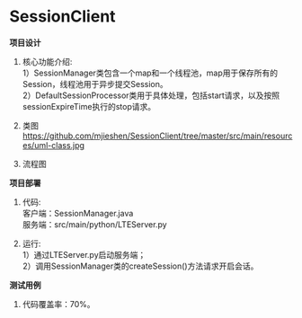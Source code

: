 # SessionClient
**项目设计**
1.	核心功能介绍:  
1）SessionManager类包含一个map和一个线程池，map用于保存所有的Session，线程池用于异步提交Session。   
2）DefaultSessionProcessor类用于具体处理，包括start请求，以及按照sessionExpireTime执行的stop请求。
2.	类图  
https://github.com/mjieshen/SessionClient/tree/master/src/main/resources/uml-class.jpg

3.	流程图

**项目部署**
1.	代码:  
客户端：SessionManager.java  
服务端：src/main/python/LTEServer.py

2.	运行:  
1）通过LTEServer.py启动服务端；  
2）调用SessionManager类的createSession()方法请求开启会话。

**测试用例**
1.	代码覆盖率：70%。